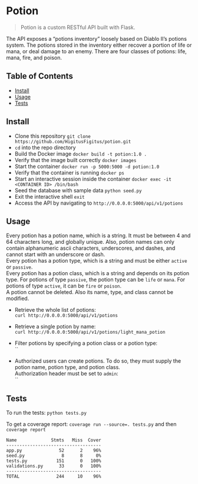 # Potion

> Potion is a custom RESTful API built with Flask.

The API exposes a “potions inventory” loosely based on Diablo II’s potions system. The potions stored in the inventory either recover a portion of life or mana, or deal damage to an enemy. There are four classes of potions: life, mana, fire, and poison.


## Table of Contents

- [Install](#install)
- [Usage](#usage)
- [Tests](#tests)


## Install
+ Clone this repository `git clone https://github.com/HigitusFigitus/potion.git`
+ `cd` into the repo directory
+ Build the Docker image `docker build -t potion:1.0 .`
+ Verify that the image built correctly `docker images`
+ Start the container `docker run -p 5000:5000 -d potion:1.0`
+ Verify that the container is running `docker ps`
+ Start an interactive session inside the container `docker exec -it <CONTAINER ID> /bin/bash`
+ Seed the database with sample data `python seed.py`
+ Exit the interactive shell `exit`
+ Access the API by navigating to `http://0.0.0.0:5000/api/v1/potions`


## Usage
Every potion has a potion name, which is a string. It must be between 4 and 64 characters long, and globally unique. Also, potion names can only contain alphanumeric ascii characters, underscores, and dashes, and cannot start with an underscore or dash. \
Every potion has a potion type, which is a string and must be either `active` or `passive`. \
Every potion has a potion class, which is a string and depends on its potion type. For potions of type `passive`, the potion type can be `life` or `mana`. For potions of type `active`, it can be `fire` or `poison`. \
A potion cannot be deleted. Also its name, type, and class cannot be modified.

+ Retrieve the whole list of potions: \
`curl http://0.0.0.0:5000/api/v1/potions`

+ Retrieve a single potion by name: \
`curl http://0.0.0.0:5000/api/v1/potions/light_mana_potion`

+ Filter potions by specifying a potion class or a potion type: \
``

+ Authorized users can create potions. To do so, they must supply the potion name, potion type, and potion class. \
Authorization header must be set to `admin`: \
``


## Tests
To run the tests: `python tests.py`

To get a coverage report: `coverage run --source=. tests.py` and then `coverage report`
```
Name             Stmts   Miss  Cover
------------------------------------
app.py              52      2    96%
seed.py              8      8     0%
tests.py           151      0   100%
validations.py      33      0   100%
------------------------------------
TOTAL              244     10    96%
```
